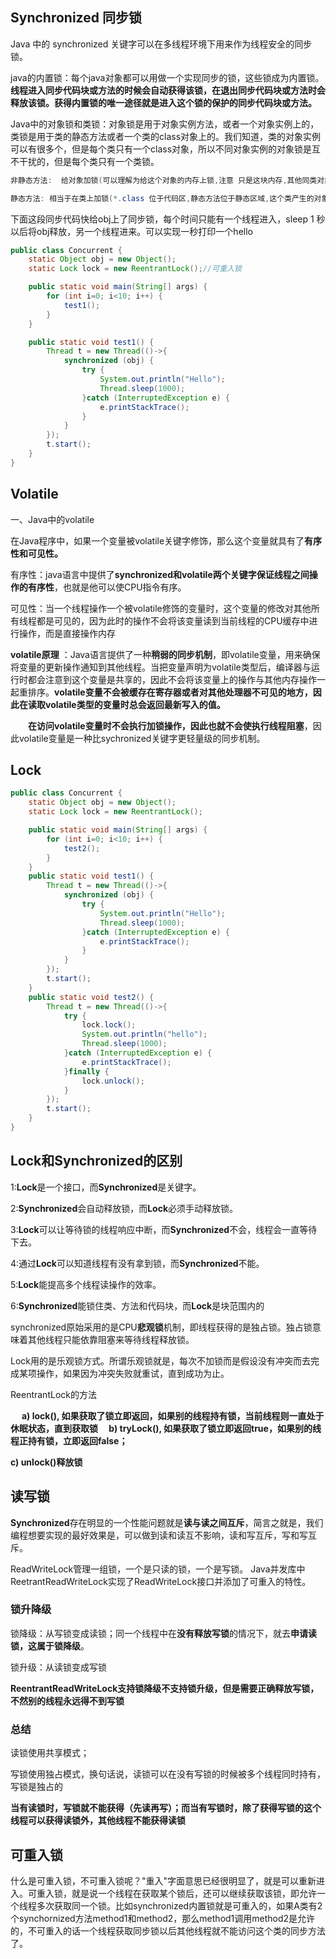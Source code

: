 ## Synchronized 同步锁

Java 中的 synchronized 关键字可以在多线程环境下用来作为线程安全的同步锁。

java的内置锁：每个java对象都可以用做一个实现同步的锁，这些锁成为内置锁。**线程进入同步代码块或方法的时候会自动获得该锁，在退出同步代码块或方法时会释放该锁。**获得内置锁的**唯一途径就是进入这个锁的保护的同步代码块或方法。**

Java中的对象锁和类锁：对象锁是用于对象实例方法，或者一个对象实例上的，类锁是用于类的静态方法或者一个类的class对象上的。我们知道，类的对象实例可以有很多个，但是每个类只有一个class对象，所以不同对象实例的对象锁是互不干扰的，但是每个类只有一个类锁。



```java
非静态方法:  给对象加锁(可以理解为给这个对象的内存上锁,注意 只是这块内存,其他同类对象都会有各自的内存锁),这时候  在其他一个以上线程中执行该对象的这个同步方法(注意:是该对象)就会产生互斥

静态方法: 相当于在类上加锁(*.class 位于代码区,静态方法位于静态区域,这个类产生的对象公用这个静态方法,所以这块内存，N个对象来竞争), 这时候,只要是这个类产生的对象,在调用这个静态方法时都会产生互斥
```

下面这段同步代码快给obj上了同步锁，每个时间只能有一个线程进入，sleep 1 秒以后将obj释放，另一个线程进来。可以实现一秒打印一个hello

```java
public class Concurrent {
    static Object obj = new Object();
    static Lock lock = new ReentrantLock();//可重入锁

    public static void main(String[] args) {
        for (int i=0; i<10; i++) {
            test1();
        }
    }

    public static void test1() {
        Thread t = new Thread(()->{
            synchronized (obj) {
                try {
                    System.out.println("Hello");
                    Thread.sleep(1000);
                }catch (InterruptedException e) {
                    e.printStackTrace();
                }
            }
        });
        t.start();
    }
}
```

## Volatile

一、Java中的volatile

  在Java程序中，如果一个变量被volatile关键字修饰，那么这个变量就具有了**有序性和可见性。**

  有序性：java语言中提供了**synchronized和volatile两个关键字保证线程之间操作的有序性**，也就是他可以使CPU指令有序。

  可见性：当一个线程操作一个被volatile修饰的变量时，这个变量的修改对其他所有线程都是可见的，因为此时的操作不会将该变量读到当前线程的CPU缓存中进行操作，而是直接操作内存

**volatile原理** ：Java语言提供了一种**稍弱的同步机制**，即volatile变量，用来确保将变量的更新操作通知到其他线程。当把变量声明为volatile类型后，编译器与运行时都会注意到这个变量是共享的，因此不会将该变量上的操作与其他内存操作一起重排序。**volatile变量不会被缓存在寄存器或者对其他处理器不可见的地方，因此在读取volatile类型的变量时总会返回最新写入的值。**

　　**在访问volatile变量时不会执行加锁操作，因此也就不会使执行线程阻塞**，因此volatile变量是一种比sychronized关键字更轻量级的同步机制。

## Lock

```java
public class Concurrent {
    static Object obj = new Object();
    static Lock lock = new ReentrantLock();

    public static void main(String[] args) {
        for (int i=0; i<10; i++) {
            test2();
        }
    }
    public static void test1() {
        Thread t = new Thread(()->{
            synchronized (obj) {
                try {
                    System.out.println("Hello");
                    Thread.sleep(1000);
                }catch (InterruptedException e) {
                    e.printStackTrace();
                }
            }
        });
        t.start();
    }
    public static void test2() {
        Thread t = new Thread(()->{
            try {
                lock.lock();
                System.out.println("hello");
                Thread.sleep(1000);
            }catch (InterruptedException e) {
                e.printStackTrace();
            }finally {
                lock.unlock();
            }
        });
        t.start();
    }
}
```

## Lock和Synchronized的区别

 1:**Lock**是一个接口，而**Synchronized**是关键字。

 2:**Synchronized**会自动释放锁，而**Lock**必须手动释放锁。

 3:**Lock**可以让等待锁的线程响应中断，而**Synchronized**不会，线程会一直等待下去。

 4:通过**Lock**可以知道线程有没有拿到锁，而**Synchronized**不能。

 5:**Lock**能提高多个线程读操作的效率。

 6:**Synchronized**能锁住类、方法和代码块，而**Lock**是块范围内的

synchronized原始采用的是CPU**悲观锁**机制，即线程获得的是独占锁。独占锁意味着其他线程只能依靠阻塞来等待线程释放锁。

Lock用的是乐观锁方式。所谓乐观锁就是，每次不加锁而是假设没有冲突而去完成某项操作，如果因为冲突失败就重试，直到成功为止。



ReentrantLock的方法

　 **a) lock(), 如果获取了锁立即返回，如果别的线程持有锁，当前线程则一直处于休眠状态，直到获取锁
　b) tryLock(), 如果获取了锁立即返回true，如果别的线程正持有锁，立即返回false；**

 **c) unlock()释放锁**

## 读写锁

**Synchronized**存在明显的一个性能问题就是**读与读之间互斥**，简言之就是，我们编程想要实现的最好效果是，可以做到读和读互不影响，读和写互斥，写和写互斥。

ReadWriteLock管理一组锁，一个是只读的锁，一个是写锁。
Java并发库中ReetrantReadWriteLock实现了ReadWriteLock接口并添加了可重入的特性。

### 锁升降级

锁降级：从写锁变成读锁；同一个线程中在**没有释放写锁**的情况下，就去**申请读锁，这属于锁降级**。

锁升级：从读锁变成写锁

**ReentrantReadWriteLock支持锁降级不支持锁升级，但是需要正确释放写锁，不然别的线程永远得不到写锁**

### 总结

读锁使用共享模式；

写锁使用独占模式，换句话说，读锁可以在没有写锁的时候被多个线程同时持有，写锁是独占的

**当有读锁时，写锁就不能获得（先读再写）；**而当**有写锁时，除了获得写锁的这个线程可以获得读锁外，其他线程不能获得读锁**

## 可重入锁

什么是可重入锁，不可重入锁呢？"重入"字面意思已经很明显了，就是可以重新进入。可重入锁，就是说一个线程在获取某个锁后，还可以继续获取该锁，即允许一个线程多次获取同一个锁。比如synchronized内置锁就是可重入的，如果A类有2个synchornized方法method1和method2，那么method1调用method2是允许的，不可重入的话一个线程获取同步锁以后其他线程就不能访问这个类的同步方法了。